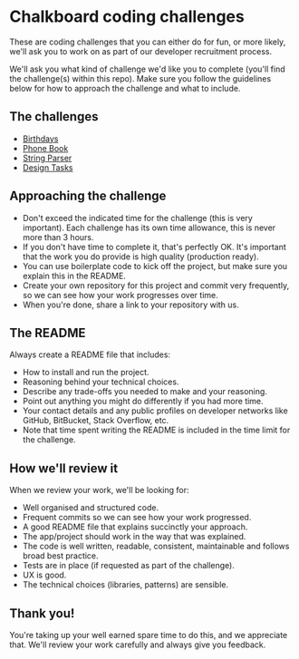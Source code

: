 # Chalkboard coding challenges

These are coding challenges that you can either do for fun, or more likely, we'll ask you to work on as part of our developer recruitment process.

We'll ask you what kind of challenge we'd like you to complete (you'll find the challenge(s) within this repo). Make sure you follow the guidelines below for how to approach the challenge and what to include.

## The challenges

- [Birthdays](birthdays.md)
- [Phone Book](phone-book.md)
- [String Parser](string-parser.md)
- [Design Tasks](design-tasks.md)

## Approaching the challenge

- Don't exceed the indicated time for the challenge (this is very important). Each challenge has its own time allowance, this is never more than 3 hours.
- If you don't have time to complete it, that's perfectly OK. It's important that the work you do provide is high quality (production ready).
- You can use boilerplate code to kick off the project, but make sure you explain this in the README.
- Create your own repository for this project and commit very frequently, so we can see how your work progresses over time.
- When you're done, share a link to your repository with us.

## The README

Always create a README file that includes:

- How to install and run the project.
- Reasoning behind your technical choices.
- Describe any trade-offs you needed to make and your reasoning.
- Point out anything you might do differently if you had more time.
- Your contact details and any public profiles on developer networks like GitHub, BitBucket, Stack Overflow, etc.
- Note that time spent writing the README is included in the time limit for the challenge.

## How we'll review it

When we review your work, we'll be looking for:

- Well organised and structured code.
- Frequent commits so we can see how your work progressed. 
- A good README file that explains succinctly your approach.
- The app/project should work in the way that was explained.
- The code is well written, readable, consistent, maintainable and follows broad best practice.
- Tests are in place (if requested as part of the challenge).
- UX is good.
- The technical choices (libraries, patterns) are sensible.

## Thank you!

You're taking up your well earned spare time to do this, and we appreciate that. We'll review your work carefully and always give you feedback.
